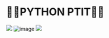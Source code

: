 # 🐍🐍PYTHON PTIT🐍🐍
 <a><img src="https://user-images.githubusercontent.com/73097560/115834477-dbab4500-a447-11eb-908a-139a6edaec5c.gif"></a>
![image](https://github.com/AiHaibaraChan/Python_PTIT/assets/92586415/4bdfe597-d6fc-47bc-a231-a3712c518558)
 <a><img src="https://user-images.githubusercontent.com/73097560/115834477-dbab4500-a447-11eb-908a-139a6edaec5c.gif"></a>


